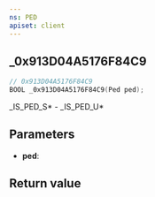 ```yaml
---
ns: PED
apiset: client
---
```

## _0x913D04A5176F84C9

```c
// 0x913D04A5176F84C9
BOOL _0x913D04A5176F84C9(Ped ped);
```

_IS_PED_S* - _IS_PED_U*

## Parameters
* **ped**:

## Return value

